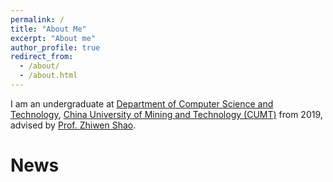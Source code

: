 ```yaml
---
permalink: /
title: "About Me"
excerpt: "About me"
author_profile: true
redirect_from: 
  - /about/
  - /about.html
---
```


I am an undergraduate at [Department of Computer Science and Technology](http://cs.cumt.edu.cn/), [China University of Mining and Technology (CUMT)](http://www.cumt.edu.cn/) from 2019, advised by [Prof. Zhiwen Shao](https://zhiwenshao.github.io/). 

News
======
